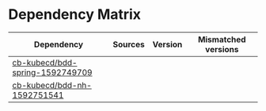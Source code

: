 # Dependency Matrix

Dependency | Sources | Version | Mismatched versions
---------- | ------- | ------- | -------------------
[cb-kubecd/bdd-spring-1592749709](https://github.com/cb-kubecd/bdd-spring-1592749709.git) |  | []() | 
[cb-kubecd/bdd-nh-1592751541](https://github.com/cb-kubecd/bdd-nh-1592751541.git) |  | []() | 
